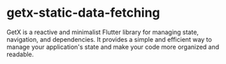 # getx-static-data-fetching
GetX is a reactive and minimalist Flutter library for managing state, navigation, and dependencies. It provides a simple and efficient way to manage your application's state and make your code more organized and readable. 
